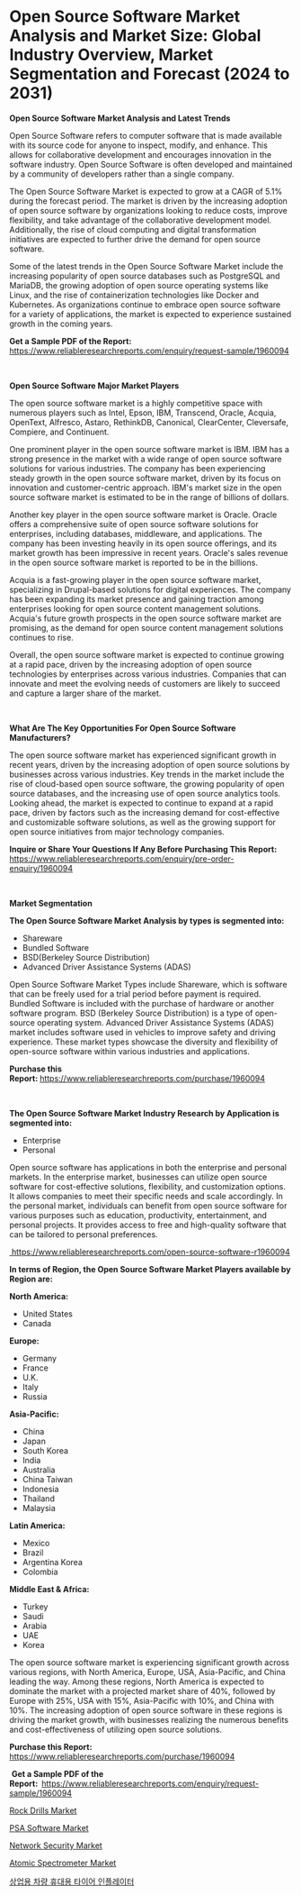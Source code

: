 <p><h1>Open Source Software Market Analysis and Market Size: Global Industry Overview, Market Segmentation and Forecast (2024 to 2031)</h1></p><p><strong>Open Source Software Market Analysis and Latest Trends</strong></p>
<p><p>Open Source Software refers to computer software that is made available with its source code for anyone to inspect, modify, and enhance. This allows for collaborative development and encourages innovation in the software industry. Open Source Software is often developed and maintained by a community of developers rather than a single company.</p><p>The Open Source Software Market is expected to grow at a CAGR of 5.1% during the forecast period. The market is driven by the increasing adoption of open source software by organizations looking to reduce costs, improve flexibility, and take advantage of the collaborative development model. Additionally, the rise of cloud computing and digital transformation initiatives are expected to further drive the demand for open source software.</p><p>Some of the latest trends in the Open Source Software Market include the increasing popularity of open source databases such as PostgreSQL and MariaDB, the growing adoption of open source operating systems like Linux, and the rise of containerization technologies like Docker and Kubernetes. As organizations continue to embrace open source software for a variety of applications, the market is expected to experience sustained growth in the coming years.</p></p>
<p><strong>Get a Sample PDF of the Report:&nbsp;</strong> <a href="https://www.reliableresearchreports.com/enquiry/request-sample/1960094">https://www.reliableresearchreports.com/enquiry/request-sample/1960094</a></p>
<p>&nbsp;</p>
<p><strong>Open Source Software Major Market Players</strong></p>
<p><p>The open source software market is a highly competitive space with numerous players such as Intel, Epson, IBM, Transcend, Oracle, Acquia, OpenText, Alfresco, Astaro, RethinkDB, Canonical, ClearCenter, Cleversafe, Compiere, and Continuent. </p><p>One prominent player in the open source software market is IBM. IBM has a strong presence in the market with a wide range of open source software solutions for various industries. The company has been experiencing steady growth in the open source software market, driven by its focus on innovation and customer-centric approach. IBM's market size in the open source software market is estimated to be in the range of billions of dollars.</p><p>Another key player in the open source software market is Oracle. Oracle offers a comprehensive suite of open source software solutions for enterprises, including databases, middleware, and applications. The company has been investing heavily in its open source offerings, and its market growth has been impressive in recent years. Oracle's sales revenue in the open source software market is reported to be in the billions.</p><p>Acquia is a fast-growing player in the open source software market, specializing in Drupal-based solutions for digital experiences. The company has been expanding its market presence and gaining traction among enterprises looking for open source content management solutions. Acquia's future growth prospects in the open source software market are promising, as the demand for open source content management solutions continues to rise.</p><p>Overall, the open source software market is expected to continue growing at a rapid pace, driven by the increasing adoption of open source technologies by enterprises across various industries. Companies that can innovate and meet the evolving needs of customers are likely to succeed and capture a larger share of the market.</p></p>
<p>&nbsp;</p>
<p><strong>What Are The Key Opportunities For Open Source Software Manufacturers?</strong></p>
<p><p>The open source software market has experienced significant growth in recent years, driven by the increasing adoption of open source solutions by businesses across various industries. Key trends in the market include the rise of cloud-based open source software, the growing popularity of open source databases, and the increasing use of open source analytics tools. Looking ahead, the market is expected to continue to expand at a rapid pace, driven by factors such as the increasing demand for cost-effective and customizable software solutions, as well as the growing support for open source initiatives from major technology companies.</p></p>
<p><strong>Inquire or Share Your Questions If Any Before Purchasing This Report:</strong> <a href="https://www.reliableresearchreports.com/enquiry/pre-order-enquiry/1960094">https://www.reliableresearchreports.com/enquiry/pre-order-enquiry/1960094</a></p>
<p>&nbsp;</p>
<p><strong>Market Segmentation</strong></p>
<p><strong>The Open Source Software Market Analysis by types is segmented into:</strong></p>
<p><ul><li>Shareware</li><li>Bundled Software</li><li>BSD(Berkeley Source Distribution)</li><li>Advanced Driver Assistance Systems (ADAS)</li></ul></p>
<p><p>Open Source Software Market Types include Shareware, which is software that can be freely used for a trial period before payment is required. Bundled Software is included with the purchase of hardware or another software program. BSD (Berkeley Source Distribution) is a type of open-source operating system. Advanced Driver Assistance Systems (ADAS) market includes software used in vehicles to improve safety and driving experience. These market types showcase the diversity and flexibility of open-source software within various industries and applications.</p></p>
<p><strong>Purchase this Report:&nbsp;</strong><a href="https://www.reliableresearchreports.com/purchase/1960094">https://www.reliableresearchreports.com/purchase/1960094</a></p>
<p>&nbsp;</p>
<p><strong>The Open Source Software Market Industry Research by Application is segmented into:</strong></p>
<p><ul><li>Enterprise</li><li>Personal</li></ul></p>
<p><p>Open source software has applications in both the enterprise and personal markets. In the enterprise market, businesses can utilize open source software for cost-effective solutions, flexibility, and customization options. It allows companies to meet their specific needs and scale accordingly. In the personal market, individuals can benefit from open source software for various purposes such as education, productivity, entertainment, and personal projects. It provides access to free and high-quality software that can be tailored to personal preferences.</p></p>
<p><a href="https://www.reliableresearchreports.com/open-source-software-r1960094">&nbsp;https://www.reliableresearchreports.com/open-source-software-r1960094</a></p>
<p><strong>In terms of Region, the Open Source Software Market Players available by Region are:</strong></p>
<p>
    <p> <strong> North America: </strong>
        <ul>
            <li>United States</li>
            <li>Canada</li>
        </ul>
        </p> 
    <p> <strong> Europe: </strong>
        <ul>
            <li>Germany</li>
            <li>France</li>
            <li>U.K.</li>
            <li>Italy</li>
            <li>Russia</li>
        </ul>
        </p> 
    <p> <strong> Asia-Pacific: </strong>
        <ul>
            <li>China</li>
            <li>Japan</li>
            <li>South Korea</li>
            <li>India</li>
            <li>Australia</li>
            <li>China Taiwan</li>
            <li>Indonesia</li>
            <li>Thailand</li>
            <li>Malaysia</li>
        </ul>
        </p> 
    <p> <strong> Latin America: </strong>
        <ul>
            <li>Mexico</li>
            <li>Brazil</li>
            <li>Argentina Korea</li>
            <li>Colombia</li>
        </ul>
        </p> 
    <p> <strong> Middle East & Africa: </strong>
        <ul>
            <li>Turkey</li>
            <li>Saudi</li>
            <li>Arabia</li>
            <li>UAE</li>
            <li>Korea</li>
        </ul>
    </p>
    </p>
<p><p>The open source software market is experiencing significant growth across various regions, with North America, Europe, USA, Asia-Pacific, and China leading the way. Among these regions, North America is expected to dominate the market with a projected market share of 40%, followed by Europe with 25%, USA with 15%, Asia-Pacific with 10%, and China with 10%. The increasing adoption of open source software in these regions is driving the market growth, with businesses realizing the numerous benefits and cost-effectiveness of utilizing open source solutions.</p></p>
<p><strong>Purchase this Report: </strong><a href="https://www.reliableresearchreports.com/purchase/1960094">https://www.reliableresearchreports.com/purchase/1960094</a></p>
<p>&nbsp;<strong>Get a Sample PDF of the Report:&nbsp;&nbsp;</strong><a href="https://www.reliableresearchreports.com/enquiry/request-sample/1960094">https://www.reliableresearchreports.com/enquiry/request-sample/1960094</a></p>
<p><strong></strong></p>
<p><p><a href="https://medium.com/@owen.mclean8956/rock-drills-market-trends-and-analysis-opportunities-and-challenges-for-future-growth-2024-e4e6ccdb2155">Rock Drills Market</a></p><p><a href="https://github.com/DeonteStanton2023/Market-Research-Report-List-2/blob/main/psa-software-market.md">PSA Software Market</a></p><p><a href="https://github.com/ZackaryHalvorson2023/Market-Research-Report-List-2/blob/main/network-security-market.md">Network Security Market</a></p><p><a href="https://medium.com/@acqwoncopela/atomic-spectrometer-market-share-market-analysis-growth-trends-forecasts-for-period-from-c342b9b1f473">Atomic Spectrometer Market</a></p><p><a href="https://github.com/rick7624/Market-Research-Report-List-3/blob/main/964609285628.md">상업용 차량 휴대용 타이어 인플레이터</a></p></p>